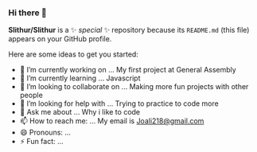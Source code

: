 ### Hi there 👋


**Slithur/Slithur** is a ✨ _special_ ✨ repository because its `README.md` (this file) appears on your GitHub profile.

Here are some ideas to get you started:

- 🔭 I’m currently working on ...
My first project at General Assembly
- 🌱 I’m currently learning ...
Javascript
- 👯 I’m looking to collaborate on ...
Making more fun projects with other people
- 🤔 I’m looking for help with ...
Trying to practice to code more
- 💬 Ask me about ...
Why i like to code
- 📫 How to reach me: ...
My email is Joali218@gmail.com
- 😄 Pronouns: ...
- ⚡ Fun fact: ...


